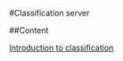 #Classification server

##Content

[Introduction to classification](Classification_server/.introduction_to_classification.md)